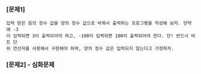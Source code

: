 ### [문제1]
```
입력 받은 음의 정수 값을 양의 정수 값으로 바꿔서 출력하는 프로그램을 작성해 보자. 만약에 -3
이 입력되면 3이 출력되어야 하고, -100이 입력되면 100이 출력되어야 한다. 단! 반드시 비트 단
위 연산자를 사용해서 구현해야 하며, 양의 정수 값은 입력되지 않는다고 가정하자.
```


### [문제2]  - 심화문제
<!--
```
사용자로부터 입력 받은 값의 두배를 계산해서 출력해 주는 프로그램을 * (곱셈) 연산이 아닌, 비
트 쉬프트 연산(<< or >>)을 이용해서 구현해 보자. 
```
-->
